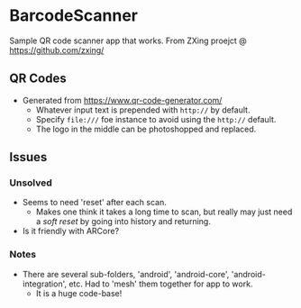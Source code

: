 # BarcodeScanner

Sample QR code scanner app that works.
From ZXing proejct @ https://github.com/zxing/

## QR Codes
* Generated from https://www.qr-code-generator.com/
  * Whatever input text is prepended with `http://` by default.
  * Specify `file:///` foe instance to avoid using the `http://` default.
  * The logo in the middle can be photoshopped and replaced.

## Issues

### Unsolved
* Seems to need 'reset' after each scan.
  * Makes one think it takes a long time to scan, but really may just need a _soft reset_ by going into history and returning.
* Is it friendly with ARCore?

### Notes
* There are several sub-folders, 'android', 'android-core', 'android-integration', etc. Had to 'mesh' them together for app to work.
  * It is a huge code-base!
